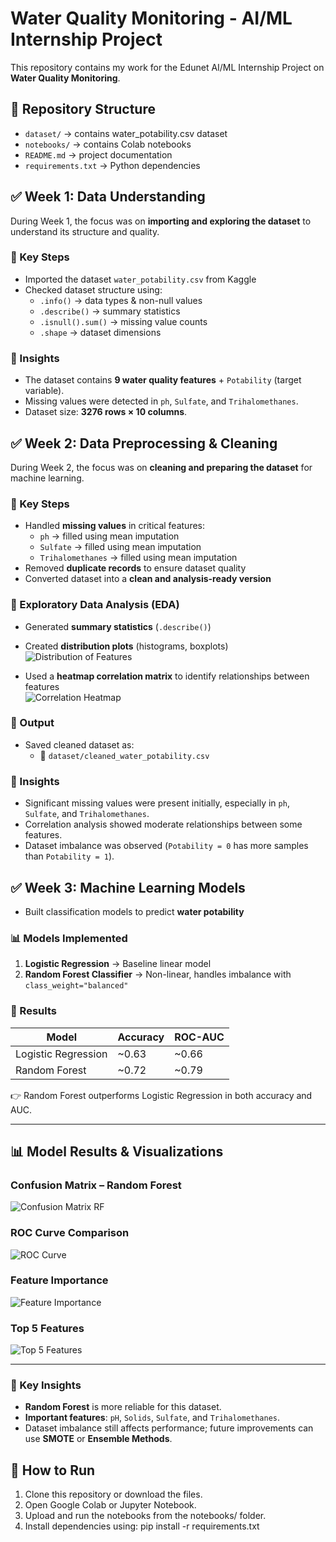 # Water Quality Monitoring - AI/ML Internship Project

This repository contains my work for the Edunet AI/ML Internship Project on **Water Quality Monitoring**.

## 📂 Repository Structure
- `dataset/` → contains water_potability.csv dataset  
- `notebooks/` → contains Colab notebooks  
- `README.md` → project documentation  
- `requirements.txt` → Python dependencies  

## ✅ Week 1: Data Understanding  

During Week 1, the focus was on **importing and exploring the dataset** to understand its structure and quality.  

### 🔹 Key Steps
- Imported the dataset `water_potability.csv` from Kaggle  
- Checked dataset structure using:  
  - `.info()` → data types & non-null values  
  - `.describe()` → summary statistics  
  - `.isnull().sum()` → missing value counts  
  - `.shape` → dataset dimensions

### 🔹 Insights
- The dataset contains **9 water quality features** + `Potability` (target variable).  
- Missing values were detected in `ph`, `Sulfate`, and `Trihalomethanes`.  
- Dataset size: **3276 rows × 10 columns**.  


## ✅ Week 2: Data Preprocessing & Cleaning  

During Week 2, the focus was on **cleaning and preparing the dataset** for machine learning.  

### 🔹 Key Steps
- Handled **missing values** in critical features:  
  - `ph` → filled using mean imputation  
  - `Sulfate` → filled using mean imputation  
  - `Trihalomethanes` → filled using mean imputation  
- Removed **duplicate records** to ensure dataset quality  
- Converted dataset into a **clean and analysis-ready version**  

### 🔹 Exploratory Data Analysis (EDA)
- Generated **summary statistics** (`.describe()`)  
- Created **distribution plots** (histograms, boxplots)  
  ![Distribution of Features](images/distribution.png)  

- Used a **heatmap correlation matrix** to identify relationships between features  
  ![Correlation Heatmap](images/heatmap.png)  

### 🔹 Output
- Saved cleaned dataset as:  
  - 📂 `dataset/cleaned_water_potability.csv`  

### 🔹 Insights
- Significant missing values were present initially, especially in `ph`, `Sulfate`, and `Trihalomethanes`.  
- Correlation analysis showed moderate relationships between some features.  
- Dataset imbalance was observed (`Potability = 0` has more samples than `Potability = 1`).  


## ✅ Week 3: Machine Learning Models
- Built classification models to predict **water potability**  

### 📊 Models Implemented
1. **Logistic Regression** → Baseline linear model  
2. **Random Forest Classifier** → Non-linear, handles imbalance with `class_weight="balanced"`  

### 🔹 Results
| Model                | Accuracy | ROC-AUC |
|-----------------------|----------|---------|
| Logistic Regression   | ~0.63    | ~0.66   |
| Random Forest         | ~0.72    | ~0.79   |

👉 Random Forest outperforms Logistic Regression in both accuracy and AUC.  

---

## 📊 Model Results & Visualizations  

### Confusion Matrix – Random Forest  
![Confusion Matrix RF](images/confusion_matrix_rf.png)  

### ROC Curve Comparison  
![ROC Curve](images/roc_curve_rf.png)  

### Feature Importance  
![Feature Importance](images/feature_importance.png)  

### Top 5 Features  
![Top 5 Features](images/top5_features.png)  

---

### 🔹 Key Insights
- **Random Forest** is more reliable for this dataset.  
- **Important features**: `pH`, `Solids`, `Sulfate`, and `Trihalomethanes`.  
- Dataset imbalance still affects performance; future improvements can use **SMOTE** or **Ensemble Methods**.  

## 🚀 How to Run
1. Clone this repository or download the files.
2. Open Google Colab or Jupyter Notebook.
3. Upload and run the notebooks from the notebooks/ folder.
4. Install dependencies using:
   pip install -r requirements.txt
